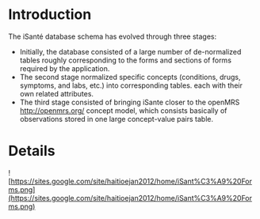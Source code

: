 # Introduction #

The iSanté database schema has evolved through three stages:
  * Initially, the database consisted of a large number of de-normalized tables roughly corresponding to the forms and sections of forms required by the application.
  * The second stage normalized specific concepts (conditions, drugs, symptoms, and labs, etc.) into corresponding tables. each with their own related attributes.
  * The third stage consisted of bringing iSante closer to the openMRS http://openmrs.org/ concept model, which consists basically of observations stored in one large concept-value pairs table.

# Details #

![https://sites.google.com/site/haitioejan2012/home/iSant%C3%A9%20Forms.png](https://sites.google.com/site/haitioejan2012/home/iSant%C3%A9%20Forms.png)